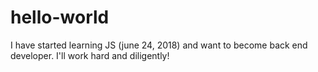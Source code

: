 # hello-world
I have started learning JS (june 24, 2018) and want to become back end developer. I'll work hard and diligently!
